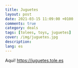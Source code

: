 ```yaml
---
title: Juguetes
layout: post
date: 2021-03-15 11:09:00 +0100
comments: true
category: deals
tags: [tolees, toys, juguetes]
cover: /img/juguetes.jpg
description:
lang: es
---
```


Aqui! <https://juguetes.tole.es>
